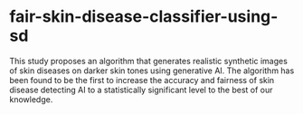 # fair-skin-disease-classifier-using-sd
This study proposes an algorithm that generates realistic synthetic images of skin diseases on darker skin tones using generative AI. The algorithm has been found to be the first to increase the accuracy and fairness of skin disease detecting AI to a statistically significant level to the best of our knowledge.
